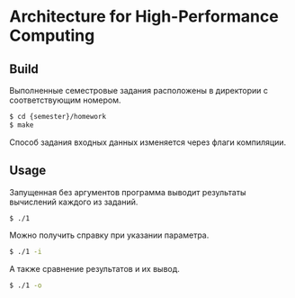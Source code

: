# Architecture for High-Performance Computing

## Build

Выполненные семестровые задания расположены в директории с соответствующим номером.

```bash
$ cd {semester}/homework
$ make
```

Способ задания входных данных изменяется через флаги компиляции.

## Usage

Запущенная без аргументов программа выводит результаты вычислений каждого из заданий.

```bash
$ ./1
```

Можно получить справку при указании параметра.

```bash
$ ./1 -i
```

А также сравнение результатов и их вывод.

```bash
$ ./1 -o
```
